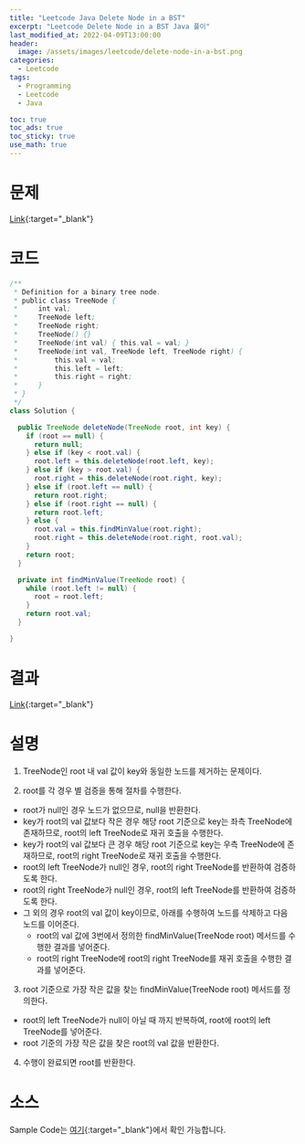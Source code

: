 ```yaml
---
title: "Leetcode Java Delete Node in a BST"
excerpt: "Leetcode Delete Node in a BST Java 풀이"
last_modified_at: 2022-04-09T13:00:00
header:
  image: /assets/images/leetcode/delete-node-in-a-bst.png
categories:
  - Leetcode
tags:
  - Programming
  - Leetcode
  - Java

toc: true
toc_ads: true
toc_sticky: true
use_math: true
---
```

# 문제
[Link](https://leetcode.com/problems/delete-node-in-a-bst/){:target="_blank"}

# 코드
```java
/**
 * Definition for a binary tree node.
 * public class TreeNode {
 *     int val;
 *     TreeNode left;
 *     TreeNode right;
 *     TreeNode() {}
 *     TreeNode(int val) { this.val = val; }
 *     TreeNode(int val, TreeNode left, TreeNode right) {
 *         this.val = val;
 *         this.left = left;
 *         this.right = right;
 *     }
 * }
 */
class Solution {

  public TreeNode deleteNode(TreeNode root, int key) {
    if (root == null) {
      return null;
    } else if (key < root.val) {
      root.left = this.deleteNode(root.left, key);
    } else if (key > root.val) {
      root.right = this.deleteNode(root.right, key);
    } else if (root.left == null) {
      return root.right;
    } else if (root.right == null) {
      return root.left;
    } else {
      root.val = this.findMinValue(root.right);
      root.right = this.deleteNode(root.right, root.val);
    }
    return root;
  }

  private int findMinValue(TreeNode root) {
    while (root.left != null) {
      root = root.left;
    }
    return root.val;
  }

}
```

# 결과
[Link](https://leetcode.com/submissions/detail/676682079/){:target="_blank"}

# 설명
1. TreeNode인 root 내 val 값이 key와 동일한 노드를 제거하는 문제이다.

2. root를 각 경우 별 검증을 통해 절차를 수행한다.
- root가 null인 경우 노드가 없으므로, null을 반환한다.
- key가 root의 val 값보다 작은 경우 해당 root 기준으로 key는 좌측 TreeNode에 존재하므로, root의 left TreeNode로 재귀 호출을 수행한다.
- key가 root의 val 값보다 큰 경우 해당 root 기준으로 key는 우측 TreeNode에 존재하므로, root의 right TreeNode로 재귀 호출을 수행한다.
- root의 left TreeNode가 null인 경우, root의 right TreeNode를 반환하여 검증하도록 한다.
- root의 right TreeNode가 null인 경우, root의 left TreeNode를 반환하여 검증하도록 한다.
- 그 외의 경우 root의 val 값이 key이므로, 아래를 수행하여 노드를 삭제하고 다음 노드를 이어준다.
  - root의 val 값에 3번에서 정의한 findMinValue(TreeNode root) 메서드를 수행한 결과를 넣어준다.
  - root의 right TreeNode에 root의 right TreeNode를 재귀 호출을 수행한 결과를 넣어준다.

3. root 기준으로 가장 작은 값을 찾는 findMinValue(TreeNode root) 메서드를 정의한다.
- root의 left TreeNode가 null이 아닐 때 까지 반복하여, root에 root의 left TreeNode를 넣어준다.
- root 기준의 가장 작은 값을 찾은 root의 val 값을 반환한다.

4. 수행이 완료되면 root를 반환한다.

# 소스
Sample Code는 [여기](https://github.com/GracefulSoul/leetcode/blob/master/src/main/java/gracefulsoul/problems/DeleteNodeInABST.java){:target="_blank"}에서 확인 가능합니다.